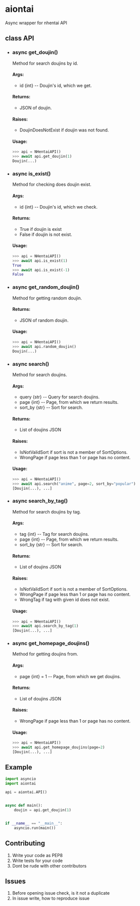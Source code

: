 # aiontai
Async wrapper for nhentai API

## class API
- ### async get_doujin()
    Method for search doujins by id.
    #### Args:
    - id {int} -- Doujin's id, which we get.

    #### Returns:
    - JSON of doujin.

    #### Raises:
    - DoujinDoesNotExist if doujin was not found.

    #### Usage:
    ```python
    >>> api = NHentaiAPI()
    >>> await api.get_doujin(1)
    Doujin(...)
    ```

- ### async is_exist()
    Method for checking does doujin exist.
    #### Args:
    - id {int} -- Doujin's id, which we check.

    #### Returns:
    - True if doujin is exist
    - False if doujin is not exist.

    #### Usage:
    ```python
    >>> api = NHentaiAPI()
    >>> await api.is_exist(1)
    True
    >>> await api.is_exist(-1)
    False
    ```

- ### async get_random_doujin()
    Method for getting random doujin.
    #### Returns:
    - JSON of random doujin.

    #### Usage:
    ```python
    >>> api = NHentaiAPI()
    >>> await api.random_doujin()
    Doujin(...)
    ```

- ### async search()
    Method for search doujins.
    #### Args:
    - query {str} -- Query for search doujins.
    - page {int} -- Page, from which we return results.
    - sort_by {str} -- Sort for search.

    #### Returns:
    - List of doujins JSON

    #### Raises:
    - IsNotValidSort if sort is not a member of SortOptions.
    - WrongPage if page less than 1 or page has no content.

    #### Usage:
    ```python
    >>> api = NHentaiAPI()
    >>> await api.search("anime", page=2, sort_by="popular")
    [Doujin(...), ...]
    ```

- ### async search_by_tag()
    Method for search doujins by tag.
    #### Args:
    - tag {int} -- Tag for search doujins.
    - page {int} -- Page, from which we return results.
    - sort_by {str} -- Sort for search.

    #### Returns:
    - List of doujins JSON

    #### Raises:
    - IsNotValidSort if sort is not a member of SortOptions.
    - WrongPage if page less than 1 or page has no content.
    - WrongTag if tag with given id does not exist.

    #### Usage:
    ```python
    >>> api = NHentaiAPI()
    >>> await api.search_by_tag(1)
    [Doujin(...), ...]
    ```

- ### async get_homepage_doujins()
    Method for getting doujins from.
    #### Args:
    - page {int} = 1 -- Page, from which we get doujins.

    #### Returns:
    - List of doujins JSON

    #### Raises:
    - WrongPage if page less than 1 or page has no content.

    #### Usage:
    ```python
    >>> api = NHentaiAPI()
    >>> await api.get_homepage_doujins(page=2)
    [Doujin(...), ...]
    ```

## Example
```python
import asyncio
import aiontai

api = aiontai.API()


async def main():
    doujin = api.get_doujin(1)


if __name__ == "__main__":
    asyncio.run(main()) 
```

## Contributing
1. Write your code as PEP8
2. Write tests for your code
3. Dont be rude with other contributors

## Issues 
1. Before opening issue check, is it not a duplicate
2. In issue write, how to reproduce issue
